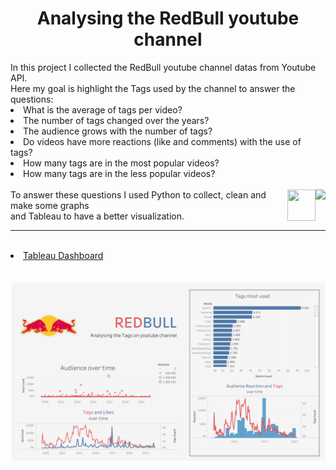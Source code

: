 
<h1 align="center">Analysing the RedBull youtube channel</h1>
<body>In this project I collected the RedBull youtube channel datas from Youtube API.
  <br>Here my goal is highlight the Tags used by the channel to answer the questions:
  <br><li>What is the average of tags per video?
  <br><li>The number of tags changed over the years?
  <br><li>The audience grows with the number of tags?
  <br><li>Do videos have more reactions (like and comments) with the use of tags?
  <br><li>How many tags are in the most popular videos?
  <br><li>How many tags are in the less popular videos?
  <br><br>
  
  <img height="45" align="right" src="https://cdn.jsdelivr.net/gh/devicons/devicon/icons/python/python-original.svg" />
   <img align="right" height="50" width="45" src="https://user-images.githubusercontent.com/32903323/43256817-e40da78a-90c5-11e8-9c84-9471549a1259.png"/>
  To answer these questions I used Python to collect, clean and make some graphs<br> and Tableau to have a better visualization.
<br><hr><br>
    <li> <a href="https://public.tableau.com/views/TagsonRedBullyoutubechannel/RedBulldashboard?:language=pt-BR&:display_count=n&:origin=viz_share_link"> Tableau Dashboard</a></div>
<div align="center"><br><br>
  <img width=700 src="https://github.com/gabrielalastra/RedBull_youtubechannel/blob/main/RedBull_tableau.png?raw=true"/>

  </body>

